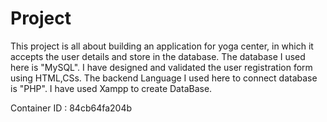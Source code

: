# Project


This project is all about building an application for yoga center, in which it accepts the user details and store in the database. The database I used here is "MySQL". I have designed and validated the user registration form using HTML,CSs. The backend Language I used here to connect database is "PHP". I have used Xampp to create DataBase.

Container ID : 84cb64fa204b
